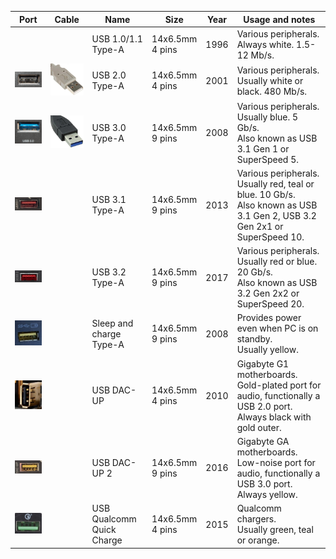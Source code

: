| Port | Cable | Name | Size | Year | Usage and notes
|:----:|:-----:|------|------|------|----------------
|  |  | USB 1.0/1.1 Type-A | 14x6.5mm<br>4 pins | 1996 | Various peripherals.<br>Always white. 1.5-12 Mb/s.
| <img src="USB/usb2.jpg" width="200"> | <img src="USB/usb2_c.jpg" width="200"> | USB 2.0 Type-A | 14x6.5mm<br>4 pins | 2001 | Various peripherals.<br>Usually white or black. 480 Mb/s.
| <img src="USB/usb3.jpg" width="200"> | <img src="USB/usb3_c.jpg" width="200"> | USB 3.0 Type-A | 14x6.5mm<br>9 pins | 2008 | Various peripherals.<br>Usually blue. 5 Gb/s.<br>Also known as USB 3.1 Gen 1 or SuperSpeed 5.
| <img src="USB/usb31.jpg" width="200"> |  | USB 3.1 Type-A | 14x6.5mm<br>9 pins | 2013 | Various peripherals.<br>Usually red, teal or blue. 10 Gb/s.<br>Also known as USB 3.1 Gen 2, USB 3.2 Gen 2x1 or SuperSpeed 10.
| <img src="USB/usb32.jpg" width="200"> |  | USB 3.2 Type-A | 14x6.5mm<br>9 pins | 2017 | Various peripherals.<br>Usually red or blue. 20 Gb/s.<br>Also known as USB 3.2 Gen 2x2 or SuperSpeed 20.
| <img src="USB/usbyellow.jpg" width="200"> |  | Sleep and charge Type-A | 14x6.5mm<br>9 pins | 2008 | Provides power even when PC is on standby.<br>Usually yellow.
| <img src="USB/usbdacup1.jpg" width="200"> |  | USB DAC-UP | 14x6.5mm<br>4 pins | 2010 | Gigabyte G1 motherboards. Gold-plated port for audio, functionally a USB 2.0 port.<br>Always black with gold outer.
| <img src="USB/usbdacup2.jpg" width="200"> |  | USB DAC-UP 2 | 14x6.5mm<br>9 pins | 2016 | Gigabyte GA motherboards. Low-noise port for audio, functionally a USB 3.0 port.<br>Always yellow.
| <img src="USB/usbqc.jpg" width="200"> |  | USB Qualcomm Quick Charge | 14x6.5mm<br>4 pins | 2015 | Qualcomm chargers.<br>Usually green, teal or orange.